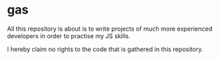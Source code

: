 # gas
All this repository is about is to write projects of much more experienced developers in order to practise my JS skills.

I hereby claim no rights to the code that is gathered in this repository.

